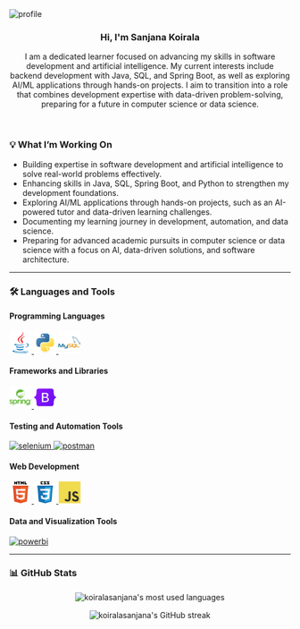 <img src="https://i.ibb.co/b39QShZ/profile.webp" alt="profile">

<h3 align="center">Hi, I'm Sanjana Koirala</h3>
<p align="center">
I am a dedicated learner focused on advancing my skills in software development and artificial intelligence. My current interests include backend development with Java, SQL, and Spring Boot, as well as exploring AI/ML applications through hands-on projects. I aim to transition into a role that combines development expertise with data-driven problem-solving, preparing for a future in computer science or data science.
</p><br>

### **💡 What I’m Working On**
<ul>
  <li>Building expertise in software development and artificial intelligence to solve real-world problems effectively.</li>
  <li>Enhancing skills in Java, SQL, Spring Boot, and Python to strengthen my development foundations.</li>
  <li>Exploring AI/ML applications through hands-on projects, such as an AI-powered tutor and data-driven learning challenges.</li>
  <li>Documenting my learning journey in development, automation, and data science.</li>
  <li>Preparing for advanced academic pursuits in computer science or data science with a focus on AI, data-driven solutions, and software architecture.</li>
</ul>

---

### **🛠️ Languages and Tools**
#### **Programming Languages**
<p align="left"> 
  <a href="https://www.java.com" target="_blank" rel="noreferrer">
    <img src="https://raw.githubusercontent.com/devicons/devicon/master/icons/java/java-original.svg" alt="java" width="40" height="40"/> 
  </a> 
  <a href="https://www.python.org" target="_blank" rel="noreferrer">
    <img src="https://raw.githubusercontent.com/devicons/devicon/master/icons/python/python-original.svg" alt="python" width="40" height="40"/> 
  </a>
  <a href="https://www.w3schools.com/sql/" target="_blank" rel="noreferrer">
    <img src="https://raw.githubusercontent.com/devicons/devicon/master/icons/mysql/mysql-original-wordmark.svg" alt="sql" width="40" height="40"/>
  </a>
</p>

#### **Frameworks and Libraries**
<p align="left"> 
  <a href="https://spring.io/projects/spring-boot" target="_blank" rel="noreferrer">
    <img src="https://raw.githubusercontent.com/devicons/devicon/master/icons/spring/spring-original-wordmark.svg" alt="spring-boot" width="40" height="40"/>
  </a>
  <a href="https://getbootstrap.com/" target="_blank" rel="noreferrer">
    <img src="https://raw.githubusercontent.com/devicons/devicon/master/icons/bootstrap/bootstrap-original.svg" alt="bootstrap" width="40" height="40"/>
  </a>
</p>

#### **Testing and Automation Tools**
<p align="left">
  <a href="https://www.selenium.dev" target="_blank" rel="noreferrer">
    <img src="https://raw.githubusercontent.com/detain/svg-logos/780f25886640cef088af994181646db2f6b1a3f8/svg/selenium-logo.svg" alt="selenium" width="40" height="40"/> 
  </a>
  <a href="https://postman.com" target="_blank" rel="noreferrer">
    <img src="https://www.vectorlogo.zone/logos/getpostman/getpostman-icon.svg" alt="postman" width="40" height="40"/> 
  </a>
</p>

#### **Web Development**
<p align="left">
  <a href="https://developer.mozilla.org/en-US/docs/Web/HTML" target="_blank" rel="noreferrer">
    <img src="https://raw.githubusercontent.com/devicons/devicon/master/icons/html5/html5-original-wordmark.svg" alt="html5" width="40" height="40"/> 
  </a> 
  <a href="https://developer.mozilla.org/en-US/docs/Web/CSS" target="_blank" rel="noreferrer">
    <img src="https://raw.githubusercontent.com/devicons/devicon/master/icons/css3/css3-original-wordmark.svg" alt="css3" width="40" height="40"/> 
  </a>
  <a href="https://developer.mozilla.org/en-US/docs/Web/JavaScript" target="_blank" rel="noreferrer">
    <img src="https://raw.githubusercontent.com/devicons/devicon/master/icons/javascript/javascript-original.svg" alt="javascript" width="40" height="40"/> 
  </a>
</p>

#### **Data and Visualization Tools**
<p align="left">
  <a href="https://powerbi.microsoft.com/" target="_blank" rel="noreferrer">
    <img src="https://www.vectorlogo.zone/logos/microsoft_powerbi/microsoft_powerbi-icon.svg" alt="powerbi" width="40" height="40"/>
  </a>
</p>

---

### **📊 GitHub Stats**
<p align="center">
  <img align="center" src="https://github-readme-stats.vercel.app/api/top-langs?username=koiralasanjana&show_icons=true&locale=en&layout=compact" alt="koiralasanjana's most used languages" />
</p>

<p align="center">
  <img align="center" src="https://github-readme-streak-stats.herokuapp.com/?user=koiralasanjana&" alt="koiralasanjana's GitHub streak" />
</p>
